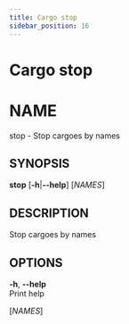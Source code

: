 ```yaml
---
title: Cargo stop
sidebar_position: 16
---
```


# Cargo stop

# NAME

stop - Stop cargoes by names

## SYNOPSIS

**stop** \[**-h**\|**--help**\] \[*NAMES*\]

## DESCRIPTION

Stop cargoes by names

## OPTIONS

**-h**, **--help**  
Print help

\[*NAMES*\]  
